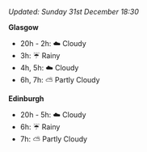 *Updated: Sunday 31st December 18:30*

**Glasgow**

* 20h - 2h: :cloud: Cloudy
* 3h: :umbrella: Rainy
* 4h, 5h: :cloud: Cloudy
* 6h, 7h: :partly_sunny: Partly Cloudy

**Edinburgh**

* 20h - 5h: :cloud: Cloudy
* 6h: :umbrella: Rainy
* 7h: :partly_sunny: Partly Cloudy
